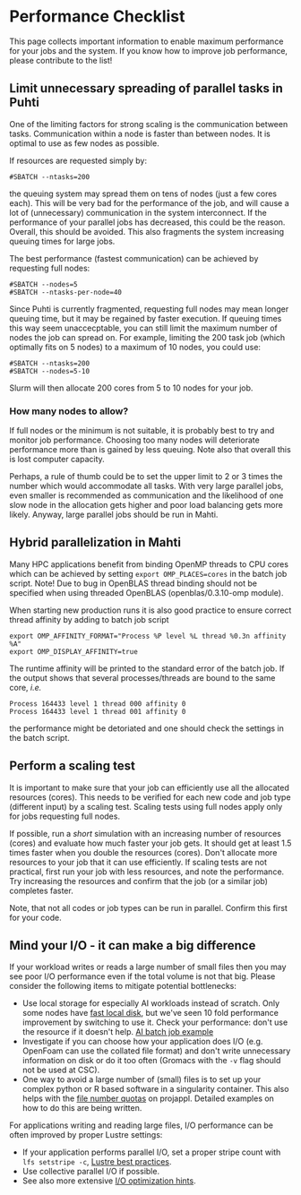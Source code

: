 # Performance Checklist

This page collects important information to enable maximum performance
for your jobs and the system. If you know how to improve job performance,
please contribute to the list!

## Limit unnecessary spreading of parallel tasks in Puhti
One of the limiting factors for strong scaling is the communication
between tasks. Communication within a node is faster than between
nodes. It is optimal to use as few nodes as possible.

If resources are requested simply by:
```
#SBATCH --ntasks=200
```
the queuing system may spread them on tens of nodes (just a few cores each).
This will be very bad for the performance of the job, and will cause a lot of
(unnecessary) communication in the system interconnect. If the performance of
your parallel jobs has decreased, this could be the reason. 
Overall, this should be avoided. This also
fragments the system increasing queuing times for large jobs.

The best performance (fastest communication) can be achieved by requesting
full nodes:
```
#SBATCH --nodes=5
#SBATCH --ntasks-per-node=40
```
Since Puhti is currently fragmented, requesting full nodes may mean longer queuing
time, but it may be regained by faster execution. If queuing times this way seem
unaccecptable, you can still limit the maximum number of nodes the job can spread on.
For example, limiting the 200 task job (which optimally fits on 5 nodes) to a maximum
of 10 nodes, you could use:

```
#SBATCH --ntasks=200
#SBATCH --nodes=5-10
```
Slurm will then allocate 200 cores from 5 to 10 nodes for your job.

### How many nodes to allow?
If full nodes or the minimum is not suitable, it is probably best to try
and monitor job performance. Choosing too many nodes will deteriorate
performance more than is gained by less queuing. Note also that overall this is lost
computer capacity.

Perhaps, a rule of thumb could be
to set the upper limit to 2 or 3 times the number which would accommodate
all tasks. With very large parallel jobs, even smaller is recommended as
communication and the likelihood of one slow node in the allocation gets
higher and poor load balancing gets more likely. Anyway, large parallel jobs
should be run in Mahti.

## Hybrid parallelization in Mahti

Many HPC applications benefit from binding OpenMP threads to CPU cores
which can be achieved by setting `export OMP_PLACES=cores` in the
batch job script. Note! Due to bug in OpenBLAS thread binding should not be
specified when using threaded OpenBLAS (openblas/0.3.10-omp module). 

When starting new production runs it is also good
practice to ensure correct thread affinity by adding to batch job
script
```
export OMP_AFFINITY_FORMAT="Process %P level %L thread %0.3n affinity %A"
export OMP_DISPLAY_AFFINITY=true
```
The runtime affinity will be printed to the standard error of the batch
job. If the output shows that several processes/threads are bound to
the same core, *i.e.*
```
Process 164433 level 1 thread 000 affinity 0
Process 164433 level 1 thread 001 affinity 0
```
the performance might be detoriated and one should check the settings
in the batch script.


## Perform a scaling test
It is important to make sure that your job can efficiently use
all the allocated resources (cores). This needs to be verified for
each new code and job type (different input) by a scaling test.
Scaling tests using full nodes apply only for jobs requesting
full nodes.

If possible, run a _short_ simulation with an increasing number of resources (cores)
and evaluate how much faster your job gets. It should get at least
1.5 times faster when you double the resources (cores). Don't allocate
more resources to your job that it can use efficiently. If scaling tests are not
practical, first run your job with less resources, and note the performance.
Try increasing the resources and confirm that the job (or a similar job)
completes faster.

Note, that not all codes or job types can be run in parallel. Confirm this first
for your code.

## Mind your I/O - it can make a big difference

If your workload writes or reads a large number of small files then you may see poor I/O performance
even if the total volume is not that big. Please consider the following items to mitigate potential bottlenecks:

* Use local storage for especially AI workloads instead of scratch. Only some nodes have
 [fast local disk](creating-job-scripts-puhti.md#local-storage), but we've seen
  10 fold performance improvement by switching to use it. Check your performance: don't
  use the resource if it doesn't help. [AI batch job example](../../support/tutorials/gpu-ml.md#data-storage)
* Investigate if you can choose how your application does I/O (e.g. OpenFoam can use the collated file format) and don't write unnecessary  information on disk or do it too often (Gromacs with the `-v` flag should not be used at CSC).
* One way to avoid a large number of (small) files is to set up your complex python or R
 based software in a singularity container. This also helps with the [file number quotas](../disk.md) on projappl. Detailed examples on how to do this are being written.

For applications writing and reading large files, I/O performance can
be often improved by proper Lustre settings:

* If your application performs parallel I/O, set a proper stripe count
  with `lfs setstripe -c`, [Lustre best practices](../lustre.md#best-practises).
* Use collective parallel I/O if possible.
* See also more extensive [I/O optimization hints](../../support/tutorials/performance/lustre_performance.md).
